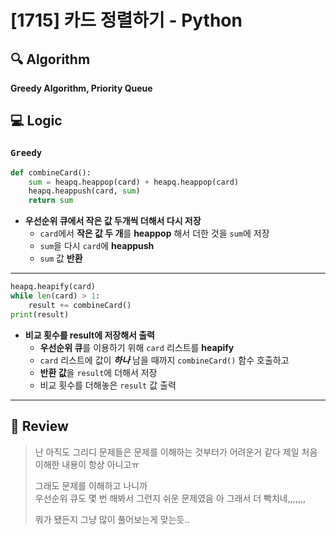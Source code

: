 # [1715] 카드 정렬하기 - Python

## :mag: Algorithm
**Greedy Algorithm, Priority Queue**

## :computer: Logic
### `Greedy`

```Python
def combineCard():
    sum = heapq.heappop(card) + heapq.heappop(card)
    heapq.heappush(card, sum)
    return sum
```
- **우선순위 큐에서 작은 값 두개씩 더해서 다시 저장**  
  * `card`에서 **작은 값 두 개**를 **heappop** 해서 더한 것을 `sum`에 저장  
  * `sum`을 다시 `card`에 **heappush**  
  * `sum` 값 **반환**  
---
```Python
heapq.heapify(card)
while len(card) > 1:
    result += combineCard()
print(result)
```
- **비교 횟수를 result에 저장해서 출력**  
  * **우선순위 큐**를 이용하기 위해 `card` 리스트를 **heapify**  
  * `card` 리스트에 값이 ***하나*** 남을 때까지 `combineCard()` 함수 호출하고  
  * **반환 값**을 `result`에 더해서 저장  
  * 비교 횟수를 더해놓은 `result` 값 출력  
---

## :memo: Review
> 난 아직도 그리디 문제들은 문제를 이해하는 것부터가 어려운거 같다
> 제일 처음 이해한 내용이 항상 아니고ㅠ
> 
> 그래도 문제를 이해하고 나니까  
> 우선순위 큐도 몇 번 해봐서 그런지 쉬운 문제였음
> 아 그래서 더 빡치네,,,,,,,
> 
> 뭐가 됐든지 그냥 많이 풀어보는게 맞는듯..
